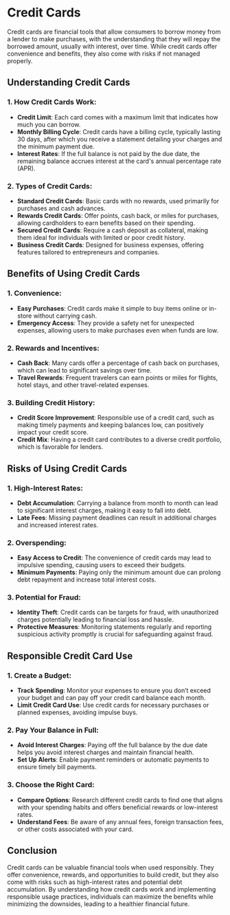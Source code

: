 # Credit Cards

Credit cards are financial tools that allow consumers to borrow money from a lender to make purchases, with the understanding that they will repay the borrowed amount, usually with interest, over time. While credit cards offer convenience and benefits, they also come with risks if not managed properly.

## Understanding Credit Cards

### 1. **How Credit Cards Work**:
   - **Credit Limit**: Each card comes with a maximum limit that indicates how much you can borrow.
   - **Monthly Billing Cycle**: Credit cards have a billing cycle, typically lasting 30 days, after which you receive a statement detailing your charges and the minimum payment due.
   - **Interest Rates**: If the full balance is not paid by the due date, the remaining balance accrues interest at the card's annual percentage rate (APR).

### 2. **Types of Credit Cards**:
   - **Standard Credit Cards**: Basic cards with no rewards, used primarily for purchases and cash advances.
   - **Rewards Credit Cards**: Offer points, cash back, or miles for purchases, allowing cardholders to earn benefits based on their spending.
   - **Secured Credit Cards**: Require a cash deposit as collateral, making them ideal for individuals with limited or poor credit history.
   - **Business Credit Cards**: Designed for business expenses, offering features tailored to entrepreneurs and companies.

## Benefits of Using Credit Cards

### 1. **Convenience**:
   - **Easy Purchases**: Credit cards make it simple to buy items online or in-store without carrying cash.
   - **Emergency Access**: They provide a safety net for unexpected expenses, allowing users to make purchases even when funds are low.

### 2. **Rewards and Incentives**:
   - **Cash Back**: Many cards offer a percentage of cash back on purchases, which can lead to significant savings over time.
   - **Travel Rewards**: Frequent travelers can earn points or miles for flights, hotel stays, and other travel-related expenses.

### 3. **Building Credit History**:
   - **Credit Score Improvement**: Responsible use of a credit card, such as making timely payments and keeping balances low, can positively impact your credit score.
   - **Credit Mix**: Having a credit card contributes to a diverse credit portfolio, which is favorable for lenders.

## Risks of Using Credit Cards

### 1. **High-Interest Rates**:
   - **Debt Accumulation**: Carrying a balance from month to month can lead to significant interest charges, making it easy to fall into debt.
   - **Late Fees**: Missing payment deadlines can result in additional charges and increased interest rates.

### 2. **Overspending**:
   - **Easy Access to Credit**: The convenience of credit cards may lead to impulsive spending, causing users to exceed their budgets.
   - **Minimum Payments**: Paying only the minimum amount due can prolong debt repayment and increase total interest costs.

### 3. **Potential for Fraud**:
   - **Identity Theft**: Credit cards can be targets for fraud, with unauthorized charges potentially leading to financial loss and hassle.
   - **Protective Measures**: Monitoring statements regularly and reporting suspicious activity promptly is crucial for safeguarding against fraud.

## Responsible Credit Card Use

### 1. **Create a Budget**:
   - **Track Spending**: Monitor your expenses to ensure you don’t exceed your budget and can pay off your credit card balance each month.
   - **Limit Credit Card Use**: Use credit cards for necessary purchases or planned expenses, avoiding impulse buys.

### 2. **Pay Your Balance in Full**:
   - **Avoid Interest Charges**: Paying off the full balance by the due date helps you avoid interest charges and maintain financial health.
   - **Set Up Alerts**: Enable payment reminders or automatic payments to ensure timely bill payments.

### 3. **Choose the Right Card**:
   - **Compare Options**: Research different credit cards to find one that aligns with your spending habits and offers beneficial rewards or low-interest rates.
   - **Understand Fees**: Be aware of any annual fees, foreign transaction fees, or other costs associated with your card.

## Conclusion

Credit cards can be valuable financial tools when used responsibly. They offer convenience, rewards, and opportunities to build credit, but they also come with risks such as high-interest rates and potential debt accumulation. By understanding how credit cards work and implementing responsible usage practices, individuals can maximize the benefits while minimizing the downsides, leading to a healthier financial future.